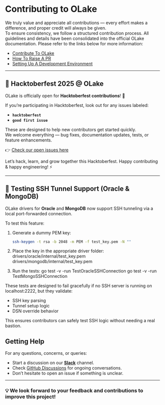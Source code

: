 # Contributing to OLake

We truly value and appreciate all contributions — every effort makes a difference, and proper credit will always be given.  
To ensure consistency, we follow a structured contribution process. All guidelines and details have been consolidated into the official OLake documentation. Please refer to the links below for more information:

- [Contribute To OLake](https://olake.io/docs/community/contributing)
- [How To Raise A PR](https://olake.io/docs/community/issues-and-prs)
- [Setting Up A Development Environment](https://olake.io/docs/community/setting-up-a-dev-env)

---

## 🎃 Hacktoberfest 2025 @ OLake

OLake is officially open for **Hacktoberfest contributions**! 🚀

If you’re participating in Hacktoberfest, look out for any issues labeled:

- **`hacktoberfest`**
- **`good first issue`**

These are designed to help new contributors get started quickly.  
We welcome everything — bug fixes, documentation updates, tests, or feature enhancements.

👉 [Check our open issues here](../../issues)

Let’s hack, learn, and grow together this Hacktoberfest. Happy contributing & happy engineering! ⚡

---

## 🔐 Testing SSH Tunnel Support (Oracle & MongoDB)

OLake drivers for **Oracle** and **MongoDB** now support SSH tunneling via a local port-forwarded connection.

To test this feature:

1. Generate a dummy PEM key:

   ```bash
   ssh-keygen -t rsa -b 2048 -m PEM -f test_key.pem -N ""

   ```

2. Place the key in the appropriate driver folder:
   drivers/oracle/internal/test_key.pem
   drivers/mongodb/internal/test_key.pem

3. Run the tests:
   go test -v -run TestOracleSSHConnection
   go test -v -run TestMongoSSHConnection

These tests are designed to fail gracefully if no SSH server is running on localhost:2222, but they validate:

- SSH key parsing
- Tunnel setup logic
- DSN override behavior

This ensures contributors can safely test SSH logic without needing a real bastion.

## Getting Help

For any questions, concerns, or queries:

- Start a discussion on our [**Slack**](https://olake.io/slack/) channel.
- Check [GitHub Discussions](https://github.com/datazip-inc/olake/discussions) for ongoing conversations.
- Don’t hesitate to open an issue if something is unclear.

---

### 💡 We look forward to your feedback and contributions to improve this project!

<!----variables---->

[CLA]: https://docs.google.com/forms/d/e/1FAIpQLSdze2q6gn81fmbIp2bW5cIpAXcpv7Y5OQjQyXflNvoYWiO4OQ/viewform
